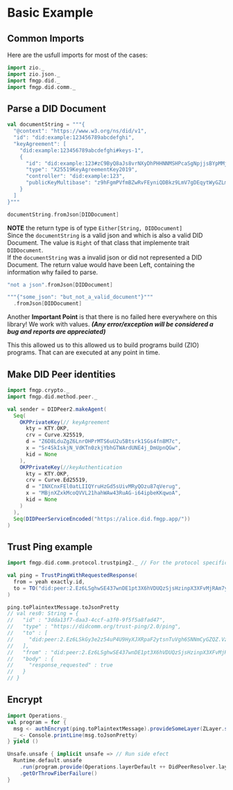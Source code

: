 # Basic Example


## Common Imports

Here are the usfull imports for most of the cases:

```scala mdoc
import zio._
import zio.json._
import fmgp.did._
import fmgp.did.comm._
```


## Parse a DID Document

```scala mdoc:silent
val documentString = """{
  "@context": "https://www.w3.org/ns/did/v1",
  "id": "did:example:123456789abcdefghi",
  "keyAgreement": [
    "did:example:123456789abcdefghi#keys-1",
    {
      "id": "did:example:123#zC9ByQ8aJs8vrNXyDhPHHNNMSHPcaSgNpjjsBYpMMjsTdS",
      "type": "X25519KeyAgreementKey2019",
      "controller": "did:example:123",
      "publicKeyMultibase": "z9hFgmPVfmBZwRvFEyniQDBkz9LmV7gDEqytWyGZLmDXE"
    }
  ]
}"""
```
```scala mdoc
documentString.fromJson[DIDDocument]
```

**NOTE** the return type is of type `Either[String, DIDDocument]`
<br> Since the `documentString` is a valid json and which is also a valid DID Document.
The value is `Right` of that class that implemente trait `DIDDocument`.
<br> If the `documentString` was a invalid json or did not represented a DID Document.
The return value would have been Left, containing the information why failed to parse.

```scala mdoc
"not a json".fromJson[DIDDocument]
```

```scala mdoc
"""{"some_json": "but_not_a_valid_document"}"""
  .fromJson[DIDDocument]
```

Another **Important Point** is that there is no failed here everywhere on this library! We work with values.
___(Any error/exception will be considered a bug and reports are appreciated)___

This this allowed us to this allowed us to build programs build (ZIO) programs. That can are executed at any point in time.

## Make DID Peer identities

```scala
import fmgp.crypto._
import fmgp.did.method.peer._

val sender = DIDPeer2.makeAgent(
  Seq(
    OKPPrivateKey(// keyAgreement
      kty = KTY.OKP,
      crv = Curve.X25519,
      d = "Z6D8LduZgZ6LnrOHPrMTS6uU2u5Btsrk1SGs4fn8M7c",
      x = "Sr4SkIskjN_VdKTn0zkjYbhGTWArdUNE4j_DmUpnQGw",
      kid = None
    ),
    OKPPrivateKey(//keyAuthentication
      kty = KTY.OKP,
      crv = Curve.Ed25519,
      d = "INXCnxFEl0atLIIQYruHzGd5sUivMRyQOzu87qVerug",
      x = "MBjnXZxkMcoQVVL21hahWAw43RuAG-i64ipbeKKqwoA",
      kid = None
    )
  ),
  Seq(DIDPeerServiceEncoded("https://alice.did.fmgp.app/"))
)
```

## Trust Ping example

```scala
import fmgp.did.comm.protocol.trustping2._ // For the protocol specific stuff

val ping = TrustPingWithRequestedResponse(
  from = yeah exactly.id,
  to = TO("did:peer:2.Ez6LSghwSE437wnDE1pt3X6hVDUQzSjsHzinpX3XFvMjRAm7y.Vz6Mkhh1e5CEYYq6JBUcTZ6Cp2ranCWRrv7Yax3Le4N59R6dd.SeyJ0IjoiZG0iLCJzIjoiaHR0cHM6Ly9hbGljZS5kaWQuZm1ncC5hcHAvIiwiciI6W10sImEiOlsiZGlkY29tbS92MiJdfQ")
)

ping.toPlaintextMessage.toJsonPretty
// val res0: String = {
//   "id" : "3dda13f7-daa3-4ccf-a3f0-9f5f5a8fad47",
//   "type" : "https://didcomm.org/trust-ping/2.0/ping",
//   "to" : [
//     "did:peer:2.Ez6LSkGy3e2z54uP4U9HyXJXRpaF2ytsnTuVgh6SNNmCyGZQZ.Vz6Mkjdwvf9hWc6ibZndW9B97si92DSk9hWAhGYBgP9kUFk8Z.SeyJ0IjoiZG0iLCJzIjoiaHR0cHM6Ly9ib2IuZGlkLmZtZ3AuYXBwLyIsInIiOltdLCJhIjpbImRpZGNvbW0vdjIiXX0"
//   ],
//   "from" : "did:peer:2.Ez6LSghwSE437wnDE1pt3X6hVDUQzSjsHzinpX3XFvMjRAm7y.Vz6Mkhh1e5CEYYq6JBUcTZ6Cp2ranCWRrv7Yax3Le4N59R6dd.SeyJ0IjoiZG0iLCJzIjoiaHR0cHM6Ly9hbGljZS5kaWQuZm1ncC5hcHAvIiwiciI6W10sImEiOlsiZGlkY29tbS92MiJdfQ",
//   "body" : {
//     "response_requested" : true
//   }
// }
```


## Encrypt

```scala
import Operations._
val program = for {
  msg <- authEncrypt(ping.toPlaintextMessage).provideSomeLayer(ZLayer.succeed(alice))
  _ <- Console.printLine(msg.toJsonPretty)
} yield ()

Unsafe.unsafe { implicit unsafe => // Run side efect
  Runtime.default.unsafe
    .run(program.provide(Operations.layerDefault ++ DidPeerResolver.layer))
    .getOrThrowFiberFailure()
}
```